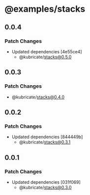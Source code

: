 # @examples/stacks

## 0.0.4

### Patch Changes

- Updated dependencies [4e55ce4]
  - @kubricate/stacks@0.5.0

## 0.0.3

### Patch Changes

- @kubricate/stacks@0.4.0

## 0.0.2

### Patch Changes

- Updated dependencies [844449b]
  - @kubricate/stacks@0.3.1

## 0.0.1

### Patch Changes

- Updated dependencies [031f069]
  - @kubricate/stacks@0.3.0
